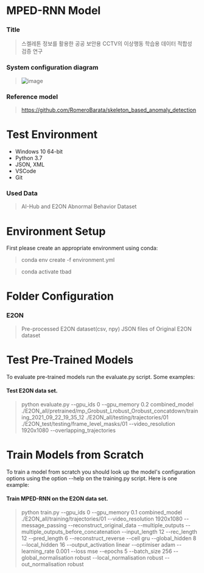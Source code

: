# MPED-RNN Model

### Title

> 스켈레톤 정보를 활용한 공공 보안용 CCTV의 이상행동 학습용 데이터 적합성 검증 연구

### System configuration diagram

> ![image](https://github.com/SerimLee/NIA-Project/assets/87299084/d1cd3581-a768-403c-a0b0-10b337d16869)

### Reference model

> https://github.com/RomeroBarata/skeleton_based_anomaly_detection

# Test Environment

- Windows 10 64-bit
- Python 3.7
- JSON, XML
- VSCode
- Git

### Used Data

> AI-Hub and E2ON Abnormal Behavior Dataset

# Environment Setup

First please create an appropriate environment using conda: 

> conda env create -f environment.yml

> conda activate tbad

# Folder Configuration

### E2ON

> Pre-processed E2ON dataset(csv, npy)
> JSON files of Original E2ON dataset

# Test Pre-Trained Models

To evaluate pre-trained models run the evaluate.py script.
Some examples:

#### Test E2ON data set.

> python evaluate.py --gpu_ids 0 --gpu_memory 0.2 combined_model ./E2ON_all/pretrained/mp_Grobust_Lrobust_Orobust_concatdown/training_2021_09_22_19_35_12 ./E2ON_all/testing/trajectories/01 ./E2ON_test/testing/frame_level_masks/01 --video_resolution 1920x1080 --overlapping_trajectories

# Train Models from Scratch

To train a model from scratch you should look up the model's configuration options using the option --help on the training.py script. Here is one example:

#### Train MPED-RNN on the E2ON data set.

> python train.py --gpu_ids 0 --gpu_memory 0.1 combined_model ./E2ON_all/training/trajectories/01
> --video_resolution 1920x1080 --message_passing --reconstruct_original_data --multiple_outputs --multiple_outputs_before_concatenation --input_length 12
>  --rec_length 12 --pred_length 6 --reconstruct_reverse --cell gru --global_hidden 8 --local_hidden 16 --output_activation linear 
>  --optimiser adam --learning_rate 0.001 --loss mse --epochs 5 --batch_size 256 --global_normalisation robust --local_normalisation robust 
>  --out_normalisation robust
